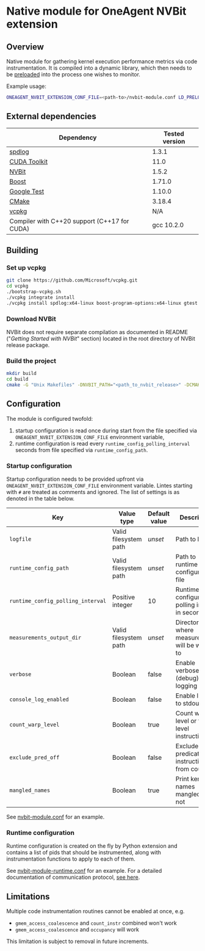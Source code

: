 # Native module for OneAgent NVBit extension

## Overview

Native module for gathering kernel execution performance metrics via code instrumentation.
It is compiled into a dynamic library, which then needs to be [preloaded](https://man7.org/linux/man-pages/man8/ld.so.8.html) into the process one wishes to monitor.

Example usage:

```sh
ONEAGENT_NVBIT_EXTENSION_CONF_FILE=<path-to>/nvbit-module.conf LD_PRELOAD=<path-to>/libnvbit-module.so <the application being instrumented>
```

## External dependencies

| Dependency                                                 | Tested version |
|------------------------------------------------------------|----------------|
|[spdlog](https://github.com/gabime/spdlog)                  | 1.3.1          |
|[CUDA Toolkit](https://developer.nvidia.com/cuda-downloads) | 11.0           |
|[NVBit](https://github.com/NVlabs/NVBit)                    | 1.5.2          |
|[Boost](https://www.boost.org/)                             | 1.71.0         |
|[Google Test](https://github.com/google/googletest)         | 1.10.0         |
|[CMake](https://cmake.org/download/)                        | 3.18.4         |
|[vcpkg](https://github.com/Microsoft/vcpkg)                 | N/A            |
|Compiler with C++20 support (C++17 for CUDA)                | gcc 10.2.0     |

## Building

### Set up vcpkg

```sh
git clone https://github.com/Microsoft/vcpkg.git
cd vcpkg
./bootstrap-vcpkg.sh
./vcpkg integrate install
./vcpkg install spdlog:x64-linux boost-program-options:x64-linux gtest:x64-linux
```

### Download NVBit

NVBit does not require separate compilation as documented in README ("_Getting Started with NVBit_" section) located in the root directory of NVBit release package.

### Build the project

```sh
mkdir build
cd build
cmake -G "Unix Makefiles" -DNVBIT_PATH="<path_to_nvbit_release>" -DCMAKE_TOOLCHAIN_FILE="<vcpkg_directory>/scripts/buildsystems/vcpkg.cmake" ..
```

## Configuration

The module is configured twofold:

1. startup configuration is read once during start from the file specified via `ONEAGENT_NVBIT_EXTENSION_CONF_FILE` environment variable,
2. runtime configuration is read every `runtime_config_polling_interval` seconds from file specified via `runtime_config_path`.

### Startup configuration

Startup configuration needs to be provided upfront via `ONEAGENT_NVBIT_EXTENSION_CONF_FILE` environment variable.
Lintes starting with `#` are treated as comments and ignored.
The list of settings is as denoted in the table below.

| Key                               | Value type            | Default value | Description                                       |
|-----------------------------------|-----------------------|---------------|---------------------------------------------------|
| `logfile`                         | Valid filesystem path | _unset_       | Path to log file                                  |
| `runtime_config_path`             | Valid filesystem path | _unset_       | Path to runtime configuration file                |
| `runtime_config_polling_interval` | Positive integer      | 10            | Runtime configuration polling internal in seconds |
| `measurements_output_dir`         | Valid filesystem path | _unset_       | Directory where measurements will be written to   |
| `verbose`                         | Boolean               | false         | Enable verbose (debug) logging                    |
| `console_log_enabled`             | Boolean               | false         | Enable logging to stdout                          |
| `count_warp_level`                | Boolean               | true          | Count warp level or thread level instructions     |
| `exclude_pred_off`                | Boolean               | false         | Exclude predicated off instruction from count     |
| `mangled_names`                   | Boolean               | true          | Print kernel names mangled or not                 |

See [nvbit-module.conf](res/nvbit-module.conf) for an example.

### Runtime configuration

Runtime configuration is created on the fly by Python extension and contains a list of pids that should be instrumented, along with instrumentation functions to apply to each of them.

See [nvbit-module-runtime.conf](res/nvbit-module-runtime.conf) for an example.
For a detailed documentation of communication protocol, [see here](../docs/communication_endpoints.md).

## Limitations

Multiple code instrumentation routines cannot be enabled at once, e.g.

* `gmem_access_coalescence` and `count_instr` combined won't work
* `gmem_access_coalescence` and `occupancy` will work

This limitation is subject to removal in future increments.
